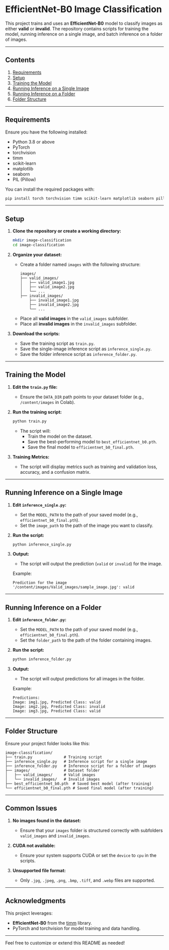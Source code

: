 
# EfficientNet-B0 Image Classification

This project trains and uses an **EfficientNet-B0** model to classify images as either **valid** or **invalid**. The repository contains scripts for training the model, running inference on a single image, and batch inference on a folder of images.

---

## **Contents**

1. [Requirements](#requirements)
2. [Setup](#setup)
3. [Training the Model](#training-the-model)
4. [Running Inference on a Single Image](#running-inference-on-a-single-image)
5. [Running Inference on a Folder](#running-inference-on-a-folder)
6. [Folder Structure](#folder-structure)

---

## **Requirements**

Ensure you have the following installed:

- Python 3.8 or above
- PyTorch
- torchvision
- timm
- scikit-learn
- matplotlib
- seaborn
- PIL (Pillow)

You can install the required packages with:

```bash
pip install torch torchvision timm scikit-learn matplotlib seaborn pillow
```

---

## **Setup**

1. **Clone the repository or create a working directory:**
   ```bash
   mkdir image-classification
   cd image-classification
   ```

2. **Organize your dataset:**

   - Create a folder named `images` with the following structure:
     ```
     images/
     ├── valid_images/
     │   ├── valid_image1.jpg
     │   ├── valid_image2.jpg
     │   └── ...
     ├── invalid_images/
         ├── invalid_image1.jpg
         ├── invalid_image2.jpg
         └── ...
     ```
   - Place all **valid images** in the `valid_images` subfolder.
   - Place all **invalid images** in the `invalid_images` subfolder.

3. **Download the scripts:**

   - Save the training script as `train.py`.
   - Save the single-image inference script as `inference_single.py`.
   - Save the folder inference script as `inference_folder.py`.

---

## **Training the Model**

1. **Edit the `train.py` file:**
   - Ensure the `DATA_DIR` path points to your dataset folder (e.g., `/content/images` in Colab).

2. **Run the training script:**

   ```bash
   python train.py
   ```

   - The script will:
     - Train the model on the dataset.
     - Save the best-performing model to `best_efficientnet_b0.pth`.
     - Save the final model to `efficientnet_b0_final.pth`.

3. **Training Metrics:**
   - The script will display metrics such as training and validation loss, accuracy, and a confusion matrix.

---

## **Running Inference on a Single Image**

1. **Edit `inference_single.py`:**
   - Set the `MODEL_PATH` to the path of your saved model (e.g., `efficientnet_b0_final.pth`).
   - Set the `image_path` to the path of the image you want to classify.

2. **Run the script:**

   ```bash
   python inference_single.py
   ```

3. **Output:**
   - The script will output the prediction (`valid` or `invalid`) for the image.

   Example:
   ```
   Prediction for the image '/content/images/Valid_images/sample_image.jpg': valid
   ```

---

## **Running Inference on a Folder**

1. **Edit `inference_folder.py`:**
   - Set the `MODEL_PATH` to the path of your saved model (e.g., `efficientnet_b0_final.pth`).
   - Set the `folder_path` to the path of the folder containing images.

2. **Run the script:**

   ```bash
   python inference_folder.py
   ```

3. **Output:**
   - The script will output predictions for all images in the folder.

   Example:
   ```
   Predictions:
   Image: img1.jpg, Predicted Class: valid
   Image: img2.jpg, Predicted Class: invalid
   Image: img3.jpg, Predicted Class: valid
   ```

---

## **Folder Structure**

Ensure your project folder looks like this:

```
image-classification/
├── train.py              # Training script
├── inference_single.py   # Inference script for a single image
├── inference_folder.py   # Inference script for a folder of images
├── images/               # Dataset folder
│   ├── valid_images/     # Valid images
│   └── invalid_images/   # Invalid images
├── best_efficientnet_b0.pth  # Saved best model (after training)
└── efficientnet_b0_final.pth # Saved final model (after training)
```

---

## **Common Issues**

1. **No images found in the dataset:**
   - Ensure that your `images` folder is structured correctly with subfolders `valid_images` and `invalid_images`.

2. **CUDA not available:**
   - Ensure your system supports CUDA or set the `device` to `cpu` in the scripts.

3. **Unsupported file format:**
   - Only `.jpg`, `.jpeg`, `.png`, `.bmp`, `.tiff`, and `.webp` files are supported.

---

## **Acknowledgments**

This project leverages:
- **EfficientNet-B0** from the [timm](https://github.com/rwightman/pytorch-image-models) library.
- PyTorch and torchvision for model training and data handling.

---

Feel free to customize or extend this README as needed!
